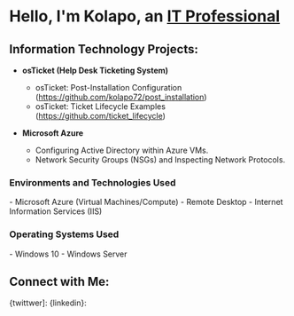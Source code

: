 <h1> Hello, I'm Kolapo, an <a href="https://"> IT Professional</a> </h1>

<h2> Information Technology Projects: </h2>

- <b> osTicket (Help Desk Ticketing System) </b>
   - osTicket: Post-Installation Configuration (https://github.com/kolapo72/post_installation)
   - osTicket: Ticket Lifecycle Examples (https://github.com/ticket_lifecycle)

- <b>Microsoft Azure</b>
   - Configuring Active Directory within Azure VMs.
   - Network Security Groups (NSGs) and Inspecting Network Protocols.
 
<h3>Environments and Technologies Used</h3>
<list>
   - Microsoft Azure (Virtual Machines/Compute)
   - Remote Desktop
   - Internet Information Services (IIS)
</list>

<h3>Operating Systems Used</h3>
   <list>
   - Windows 10
   - Windows Server
   </list>

 <h2>Connect with Me:</h2>

 {twittwer]: 
 {linkedin}:
